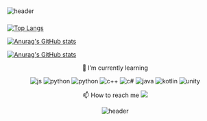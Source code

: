 ### 



![header](https://capsule-render.vercel.app/api?type=venom&text=yeoeun's%20git)




### 




[![Top Langs](https://github-readme-stats.vercel.app/api/top-langs/?username=chldudms)](https://github.com/anuraghazra/github-readme-stats)

[![Anurag's GitHub stats](https://github-readme-stats.vercel.app/api?username=chldudms)](https://github.com/anuraghazra/github-readme-stats)

[![Anurag's GitHub stats](https://github-readme-stats.vercel.app/api?username=chdludms)](https://github.com/anuraghazra/github-readme-stats)



<div align="center">
<div align="center">

  

 🌱 I’m currently learning 
  
![js](https://img.shields.io/badge/JavaScript-F7DF1E?style=for-the-badge&logo=JavaScript&logoColor=white) 
![python](https://img.shields.io/badge/Python-3776AB?style=for-the-badge&logo=python&logoColor=white) 
![python](https://img.shields.io/badge/C-00599C?style=for-the-badge&logo=c&logoColor=white) 
![c++](https://img.shields.io/badge/C%2B%2B-00599C?style=for-the-badge&logo=c%2B%2B&logoColor=white)
![c#](https://img.shields.io/badge/C%23-239120?style=for-the-badge&logo=c-sharp&logoColor=white)
![java](https://img.shields.io/badge/Java-ED8B00?style=for-the-badge&logo=openjdk&logoColor=white)
![kotlin](https://img.shields.io/badge/Kotlin-0095D5?&style=for-the-badge&logo=kotlin&logoColor=white)
![unity](https://img.shields.io/badge/Unity-100000?style=for-the-badge&logo=unity&logoColor=white)

 📫 How to reach me
  <a href="https://www.instagram.com/"><img src="https://img.shields.io/badge/Instagram-E4405F?style=flat-square&logo=Instagram&logoColor=white"/></a>

![header](https://capsule-render.vercel.app/api?type=cylinder&text=bye%20there&height=200&fontAlign=70&stroke=0000&strokeWidth=3&animation=blinking)


</div>
</div>
<!--
**chldudms/chldudms** is a ✨ _special_ ✨ repository because its `README.md` (this file) appears on your GitHub profile.

Here are some ideas to get you started:


-->
